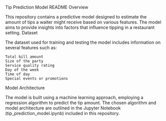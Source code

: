 Tip Prediction Model README
Overview

This repository contains a predictive model designed to estimate the amount of tips a waiter might receive based on various features. The model aims to provide insights into factors that influence tipping in a restaurant setting.
Dataset

The dataset used for training and testing the model includes information on several features such as:

    Total bill amount
    Size of the party
    Service quality rating
    Day of the week
    Time of day
    Special events or promotions

Model Architecture

The model is built using a machine learning approach, employing a regression algorithm to predict the tip amount. The chosen algorithm and model architecture are outlined in the Jupyter Notebook (tip_prediction_model.ipynb) included in this repository.
